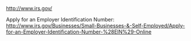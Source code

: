 http://www.irs.gov/

Apply for an Employer Identification Number:
http://www.irs.gov/Businesses/Small-Businesses-&-Self-Employed/Apply-for-an-Employer-Identification-Number-%28EIN%29-Online